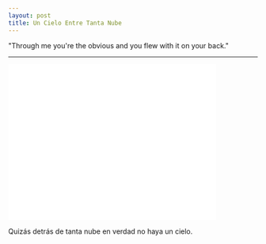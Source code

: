 ```yaml
---
layout: post
title: Un Cielo Entre Tanta Nube
---
```


"Through me you're the obvious and you flew with it on your back."

-----

<iframe width="420" height="315" src="//www.youtube.com/embed/u9MAg9E5K3w" frameborder="0" allowfullscreen></iframe>
  
  
Quizás detrás de tanta nube en verdad no haya un cielo.